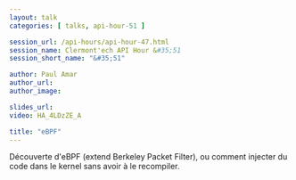 ```yaml
---
layout: talk
categories: [ talks, api-hour-51 ]

session_url: /api-hours/api-hour-47.html
session_name: Clermont'ech API Hour &#35;51
session_short_name: "&#35;51"

author: Paul Amar
author_url:
author_image:

slides_url:
video: HA_4LDzZE_A

title: "eBPF"
---
```


Découverte d'eBPF (extend Berkeley Packet Filter), ou comment injecter du code dans le kernel sans avoir à le recompiler.
